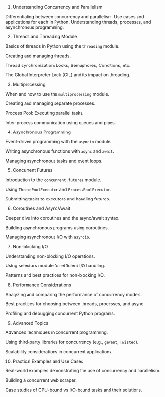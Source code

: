 1. Understanding Concurrency and Parallelism

Differentiating between concurrency and parallelism.
Use cases and applications for each in Python.
Understanding threads, processes, and asynchronous programming.

2. Threads and Threading Module

Basics of threads in Python using the `threading` module.

Creating and managing threads.

Thread synchronization: Locks, Semaphores, Conditions, etc.

The Global Interpreter Lock (GIL) and its impact on threading.

3. Multiprocessing

When and how to use the `multiprocessing` module.

Creating and managing separate processes.

Process Pool: Executing parallel tasks.

Inter-process communication using queues and pipes.

4. Asynchronous Programming

Event-driven programming with the `asyncio` module.

Writing asynchronous functions with `async` and `await`.

Managing asynchronous tasks and event loops.

5. Concurrent Futures

Introduction to the `concurrent.futures` module.

Using `ThreadPoolExecutor` and `ProcessPoolExecutor`.

Submitting tasks to executors and handling futures.

6. Coroutines and Async/Await

Deeper dive into coroutines and the async/await syntax.

Building asynchronous programs using coroutines.

Managing asynchronous I/O with `asyncio`.

7. Non-blocking I/O

Understanding non-blocking I/O operations.

Using selectors module for efficient I/O handling.

Patterns and best practices for non-blocking I/O.

8. Performance Considerations

Analyzing and comparing the performance of concurrency models.

Best practices for choosing between threads, processes, and async.

Profiling and debugging concurrent Python programs.

9. Advanced Topics

Advanced techniques in concurrent programming.

Using third-party libraries for concurrency (e.g., `gevent`, `Twisted`).

Scalability considerations in concurrent applications.

10. Practical Examples and Use Cases

Real-world examples demonstrating the use of concurrency and parallelism.

Building a concurrent web scraper.

Case studies of CPU-bound vs I/O-bound tasks and their solutions.